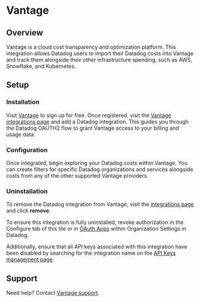 # Vantage

## Overview

Vantage is a cloud cost transparency and optimization platform. This integration allows Datadog users to import their Datadog costs into Vantage and track them alongside their other infrastructure spending, such as AWS, Snowflake, and Kubernetes.

## Setup

### Installation

Visit [Vantage][4] to sign up for free. Once registered, visit the [Vantage integrations page][1] and add a Datadog integration. This guides you through the Datadog OAUTH2 flow to grant Vantage access to your billing and usage data.

### Configuration

Once integrated, begin exploring your Datadog costs within Vantage. You can create filters for specific Datadog organizations and services alongside costs from any of the other supported Vantage providers.

### Uninstallation

To remove the Datadog integration from Vantage, visit the [integrations page][1] and click **remove**.

To ensure this integration is fully uninstalled, revoke authorization in the Configure tab of this tile or in [OAuth Apps][2] within Organization Settings in Datadog. 

Additionally, ensure that all API keys associated with this integration have been disabled by searching for the integration name on the [API Keys management page][3].

## Support

Need help? Contact [Vantage support](mailto:support@vantage.sh).


[1]: https://console.vantage.sh/settings/integrations
[2]: https://app.datadoghq.com/organization-settings/oauth-applications
[3]: https://app.datadoghq.com/organization-settings/api-keys
[4]: https://console.vantage.sh

